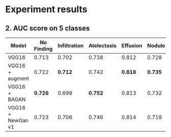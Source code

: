 

# Experiment results

<!-- ## 1. Accuracy on 5 classes
| Model | Accuracy |
|--|--|
| VGG16 | 0.452 |
| VGG16 + augment | 0.437 |
| VGG16 + BAGAN | 0.452 |
| VGG16 + NewGan v2 | 0.431 |
| VGG16 + NewGan v1 | 0.416 | -->


## 2. AUC score on 5 classes
| Model | No Finding | Infiltration | Atelectasis | Effusion | Nodule |
|--|--|--|--|--|--|
| VGG16 |0.713 |0.702 |0.738 |0.812 |0.728 |
| VGG16 + augment |0.722 | **0.712** |0.742 | **0.818** |**0.735** |
| VGG16 + BAGAN | **0.726** |0.699 | **0.752** |0.813 |0.732 |
| VGG16 + NewGan v1 |0.723 |0.706 |0.746 |0.814 |0.719 |
